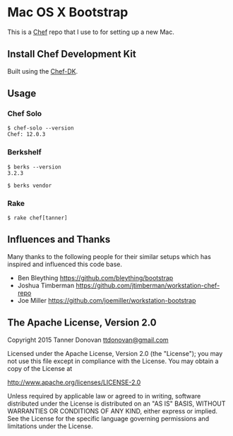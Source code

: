 # Mac OS X Bootstrap

This is a [Chef](https://www.chef.io) repo that I use to for setting up a
new Mac.

## Install Chef Development Kit

Built using the [Chef-DK](https://downloads.chef.io/chef-dk).

## Usage

### Chef Solo

```
$ chef-solo --version
Chef: 12.0.3
```

### Berkshelf

```
$ berks --version
3.2.3
```

```
$ berks vendor
```

### Rake

```
$ rake chef[tanner]
```

## Influences and Thanks

Many thanks to the following people for their similar setups which has
inspired and influenced this code base.

* Ben Bleything <https://github.com/bleything/bootstrap>
* Joshua Timberman <https://github.com/jtimberman/workstation-chef-repo>
* Joe Miller <https://github.com/joemiller/workstation-bootstrap>

## The Apache License, Version 2.0

Copyright 2015 Tanner Donovan <ttdonovan@gmail.com>

Licensed under the Apache License, Version 2.0 (the "License");
you may not use this file except in compliance with the License.
You may obtain a copy of the License at

<http://www.apache.org/licenses/LICENSE-2.0>

Unless required by applicable law or agreed to in writing, software
distributed under the License is distributed on an "AS IS" BASIS,
WITHOUT WARRANTIES OR CONDITIONS OF ANY KIND, either express or implied.
See the License for the specific language governing permissions and
limitations under the License.